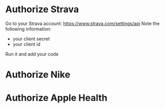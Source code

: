# Authorize Strava

Go to your Strava account: https://www.strava.com/settings/api
Note the following information:
- your client secret
- your client id

Run it and add your code

# Authorize Nike

# Authorize Apple Health

